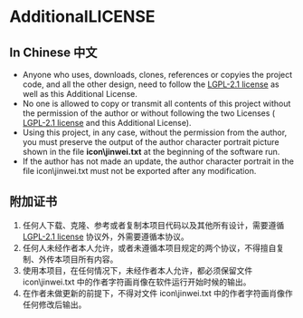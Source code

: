 # AdditionalLICENSE

## In Chinese  中文


* Anyone who uses, downloads, clones, references or copyies the project code, and all the other design, need to follow the [ LGPL-2.1 license](https://github.com/JYLinOK/runtimeCamera#LGPL-2.1-1-ov-file) as well as this Additional License.
* No one is allowed to copy or transmit all contents of this project without the permission of the author or without following the two Licenses ([ LGPL-2.1 license](https://github.com/JYLinOK/runtimeCamera#LGPL-2.1-1-ov-file) and this Additional License).
* Using this project, in any case, without the permission from the author, you must preserve the output of the author character portrait picture shown in the file **icon\jinwei.txt** at the beginning of the software run.
* If the author has not made an update, the author character portrait in the file icon\jinwei.txt must not be exported after any modification.

## 附加证书

1. 任何人下载、克隆、参考或者复制本项目代码以及其他所有设计，需要遵循[ LGPL-2.1 license](https://github.com/JYLinOK/runtimeCamera#LGPL-2.1-1-ov-file) 协议外，外需要遵循本协议。
2. 任何人未经作者本人允许，或者未遵循本项目规定的两个协议，不得擅自复制、外传本项目所有内容。
3. 使用本项目，在任何情况下，未经作者本人允许，都必须保留文件 icon\jinwei.txt 中的作者字符画肖像在软件运行开始时候的输出。
4. 在作者未做更新的前提下，不得对文件 icon\jinwei.txt 中的作者字符画肖像作任何修改后输出。

